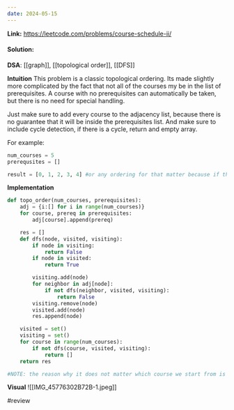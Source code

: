 ```yaml
---
date: 2024-05-15
---
```

**Link:** https://leetcode.com/problems/course-schedule-ii/
#### Solution:

**DSA**: [[graph]], [[topological order]], [[DFS]]

**Intuition**
This problem is a classic topological ordering. Its made slightly more complicated by the fact that not all of the courses my be in the list of prerequisites. A course with no prerequisites can automatically be taken, but there is no need for special handling. 

Just make sure to add every course to the adjacency list, because there is no guarantee that it will be inside the prerequisites list. And make sure to include cycle detection, if there is a cycle, return and empty array.

For example:
```python
num_courses = 5
prerequsites = []

result = [0, 1, 2, 3, 4] #or any ordering for that matter because if there are no prerequisites, then any course can be taken at any time. Hence why the promblem statement asked for ANY ordering, because there are many. 
```

**Implementation**
```python
def topo_order(num_courses, prerequisites):
	adj = {i:[] for i in range(num_courses)}
	for course, prereq in prerequisites:
		adj[course].append(prereq)

	res = []
	def dfs(node, visited, visiting):
		if node in visiting:
			return False
		if node in visited:
			return True

		visiting.add(node)
		for neighbor in adj[node]:
			if not dfs(neighbor, visited, visiting):
				return False
		visiting.remove(node)
		visited.add(node)
		res.append(node)

	visited = set()
	visiting = set()
	for course in range(num_courses):
		if not dfs(course, visited, visiting):
			return []
	return res

#NOTE: the reason why it does not matter which course we start from is because no matter where we start, all of its children get added to to res. For example, if we randomly manage to start at the last possible course, then all prerequisite courses would get added in one single traversal. If not, then the nodes and children that we do see again, go into visited and we have a base-case that prohbits appending previously seen nodes to the result. 
```

**Visual** 
![[IMG_45776302B72B-1.jpeg]]

#review 


